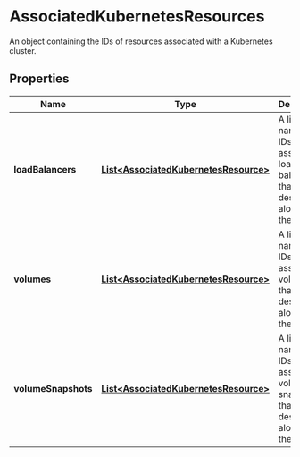 

# AssociatedKubernetesResources

An object containing the IDs of resources associated with a Kubernetes cluster.

## Properties

| Name | Type | Description | Notes |
|------------ | ------------- | ------------- | -------------|
|**loadBalancers** | [**List&lt;AssociatedKubernetesResource&gt;**](AssociatedKubernetesResource.md) | A list of names and IDs for associated load balancers that can be destroyed along with the cluster. |  [optional] |
|**volumes** | [**List&lt;AssociatedKubernetesResource&gt;**](AssociatedKubernetesResource.md) | A list of names and IDs for associated volumes that can be destroyed along with the cluster. |  [optional] |
|**volumeSnapshots** | [**List&lt;AssociatedKubernetesResource&gt;**](AssociatedKubernetesResource.md) | A list of names and IDs for associated volume snapshots that can be destroyed along with the cluster. |  [optional] |



